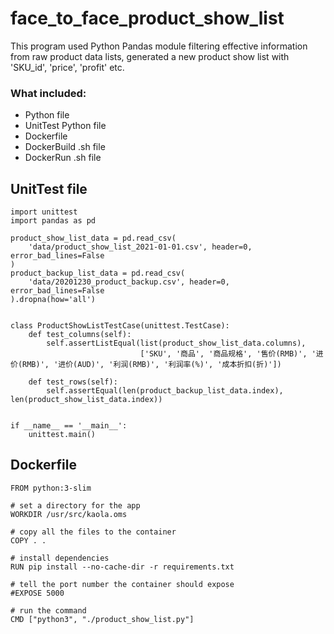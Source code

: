 # face_to_face_product_show_list

This program used Python Pandas module filtering effective information from 
raw product data lists, generated a new product show list with 'SKU_id', 'price',
'profit' etc.

### What included:

- Python file
- UnitTest Python file
- Dockerfile
- DockerBuild .sh file
- DockerRun .sh file

## UnitTest file

```buildoutcfg
import unittest
import pandas as pd

product_show_list_data = pd.read_csv(
    'data/product_show_list_2021-01-01.csv', header=0, error_bad_lines=False
)
product_backup_list_data = pd.read_csv(
    'data/20201230_product_backup.csv', header=0, error_bad_lines=False
).dropna(how='all')


class ProductShowListTestCase(unittest.TestCase):
    def test_columns(self):
        self.assertListEqual(list(product_show_list_data.columns),
                             ['SKU', '商品', '商品规格', '售价(RMB)', '进价(RMB)', '进价(AUD)', '利润(RMB)', '利润率(%)', '成本折扣(折)'])

    def test_rows(self):
        self.assertEqual(len(product_backup_list_data.index), len(product_show_list_data.index))


if __name__ == '__main__':
    unittest.main()
```

## Dockerfile
```buildoutcfg
FROM python:3-slim

# set a directory for the app
WORKDIR /usr/src/kaola.oms

# copy all the files to the container
COPY . .

# install dependencies
RUN pip install --no-cache-dir -r requirements.txt

# tell the port number the container should expose
#EXPOSE 5000

# run the command
CMD ["python3", "./product_show_list.py"]
```




